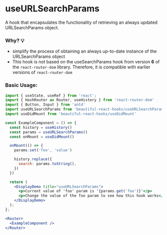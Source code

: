 # useURLSearchParams

A hook that encapsulates the functionality of retrieving an always updated URLSearchParams object.

### Why? 💡

- simplify the process of obtaining an always up-to-date instance of the URLSearchParams object
- This hook is not based on the useSearchParams hook from version **6** of the `react-router-dom` library. Therefore, it is compatible with
  earlier versions of `react-router-dom`

### Basic Usage:

```jsx harmony
import { useState, useRef } from 'react';
import { HashRouter as Router, useHistory } from 'react-router-dom'
import { Button, Input } from 'antd'
import useURLSearchParams from 'beautiful-react-hooks/useURLSearchParams'
import useDidMount from 'beautiful-react-hooks/useDidMount'

const ExampleComponent = () => {
  const history = useHistory()
  const params = useURLSearchParams()
  const onMount = useDidMount()

  onMount(() => {
    params.set('foo', 'value')

    history.replace({
      search: params.toString(),
    })
  })

  return (
    <DisplayDemo title="useURLSearchParams">
      <p>Current value of 'foo' param is '{params.get('foo')}'</p>
      <p>Change the value of the foo param to see how this hook works</p>
    </DisplayDemo>
  );
};

<Router>
  <ExampleComponent />
</Router>
```

<!-- Types -->
